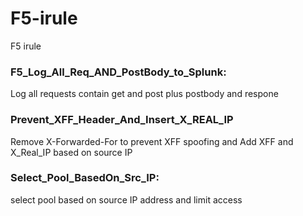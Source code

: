 # F5-irule
F5 irule 

### F5_Log_All_Req_AND_PostBody_to_Splunk: 
Log all requests contain get and post plus postbody and respone 

### Prevent_XFF_Header_And_Insert_X_REAL_IP
Remove X-Forwarded-For to prevent XFF spoofing and Add XFF and X_Real_IP based on source IP 

### Select_Pool_BasedOn_Src_IP:
select pool based on source IP address and limit access
